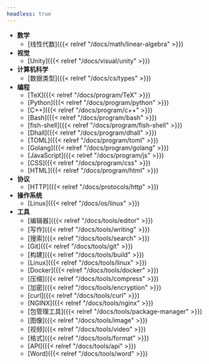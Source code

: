 ```yaml
---
headless: true
---
```


- **数学**
  - [线性代数]({{< relref "/docs/math/linear-algebra" >}})
- **视觉**
  - [Unity]({{< relref "/docs/visual/unity" >}})
- **计算机科学**
  - [数据类型]({{< relref "/docs/cs/types" >}})
- **编程**
  - [TeX]({{< relref "/docs/program/TeX" >}})
  - [Python]({{< relref "/docs/program/python" >}})
  - [C++]({{< relref "/docs/program/c++" >}})
  - [Bash]({{< relref "/docs/program/bash" >}})
  - [fish-shell]({{< relref "/docs/program/fish-shell" >}})
  - [Dhall]({{< relref "/docs/program/dhall" >}})
  - [TOML]({{< relref "/docs/program/toml" >}})
  - [Golang]({{< relref "/docs/program/golang" >}})
  - [JavaScript]({{< relref "/docs/program/js" >}})
  - [CSS]({{< relref "/docs/program/css" >}})
  - [HTML]({{< relref "/docs/program/html" >}})
- **协议**
  - [HTTP]({{< relref "/docs/protocols/http" >}})
- **操作系统**
  - [Linux]({{< relref "/docs/os/linux" >}})
- **工具**
  - [编辑器]({{< relref "/docs/tools/editor" >}})
  - [写作]({{< relref "/docs/tools/writing" >}})
  - [搜索]({{< relref "/docs/tools/search" >}})
  - [Git]({{< relref "/docs/tools/git" >}})
  - [构建]({{< relref "/docs/tools/build" >}})
  - [Linux]({{< relref "/docs/tools/linux" >}})
  - [Docker]({{< relref "/docs/tools/docker" >}})
  - [压缩]({{< relref "/docs/tools/compress" >}})
  - [加密]({{< relref "/docs/tools/encryption" >}})
  - [curl]({{< relref "/docs/tools/curl" >}})
  - [NGINX]({{< relref "/docs/tools/nginx" >}})
  - [包管理工具]({{< relref "/docs/tools/package-manager" >}})
  - [图像]({{< relref "/docs/tools/image" >}})
  - [视频]({{< relref "/docs/tools/video" >}})
  - [格式]({{< relref "/docs/tools/format" >}})
  - [API]({{< relref "/docs/tools/api" >}})
  - [Word]({{< relref "/docs/tools/word" >}})
